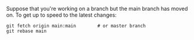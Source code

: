 Suppose that you're working on a branch but the main branch has moved on. To get up to speed to the latest changes:

```
git fetch origin main:main        # or master branch 
git rebase main
```
